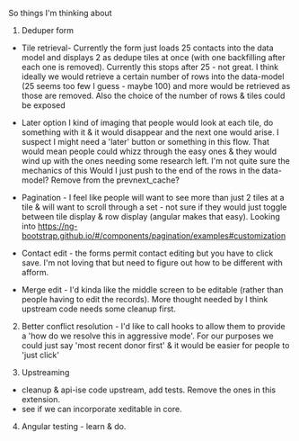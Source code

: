 So things I'm thinking about 

1) Deduper form
- Tile retrieval- Currently the form just loads 25 contacts into the data model and displays 2 as 
dedupe tiles at once (with one backfilling after each one is removed). Currently this stops after
25 - not great. I think ideally we would retrieve a certain number of rows into the data-model (25 seems
too few I guess - maybe 100) and more would be retrieved as those are removed. Also the choice of the
number of rows & tiles could be exposed

- Later option I kind of imaging that people would look at each tile, do something with it & it would
disappear and the next one would arise. I suspect I might need a 'later' button or something
in this flow. That would mean people could whizz through the easy ones & they would wind
up with the ones needing some research left. I'm not quite sure the mechanics of this
Would I just push to the end of the rows in the data-model? Remove from the prevnext_cache?

- Pagination - I feel like people will want to see more than just 2 tiles at a tile & will want to scroll through
a set - not sure if they would just toggle between tile display & row display (angular makes that easy). Looking into 
https://ng-bootstrap.github.io/#/components/pagination/examples#customization

- Contact edit - the forms permit contact editing but you have to click save. I'm not loving that but need to 
figure out how to be different with afform.

- Merge edit - I'd kinda like the middle screen to be editable (rather than people having to edit the records).
More thought needed by I think upstream code needs some cleanup first.

2) Better conflict resolution - I'd like to call hooks to allow them to provide a 'how do we resolve this in 
aggressive mode'. For our purposes we could just say 'most recent donor first' & it would be easier for people
to 'just click'

3) Upstreaming
 - cleanup & api-ise code upstream, add tests. Remove the ones in this extension.
 - see if we can incorporate xeditable in core.
 
4) Angular testing - learn & do.
